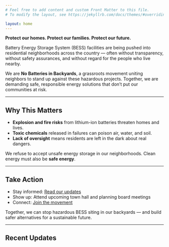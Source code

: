 ```yaml
---
# Feel free to add content and custom Front Matter to this file.
# To modify the layout, see https://jekyllrb.com/docs/themes/#overriding-theme-defaults

layout: home
---
```


**Protect our homes. Protect our families. Protect our future.**

Battery Energy Storage System (BESS) facilities are being pushed into residential neighborhoods across the country — often without transparency, without safety assurances, and without regard for the people who live nearby.  

We are **No Batteries in Backyards**, a grassroots movement uniting neighbors to stand up against these hazardous projects. Together, we are demanding safe, responsible energy solutions that don’t put our communities at risk.

---

## Why This Matters

- **Explosion and fire risks** from lithium-ion batteries threaten homes and lives.  
- **Toxic chemicals** released in failures can poison air, water, and soil.  
- **Lack of oversight** means residents are left in the dark about real dangers.  

We refuse to accept unsafe energy storage in our neighborhoods. Clean energy must also be **safe energy**.

---

## Take Action

- Stay informed: [Read our updates](/updates)  
- Show up: Attend upcoming town hall and planning board meetings  
- Connect: [Join the movement](/contact)  

Together, we can stop hazardous BESS siting in our backyards — and build safer alternatives for a sustainable future.

---

## Recent Updates
